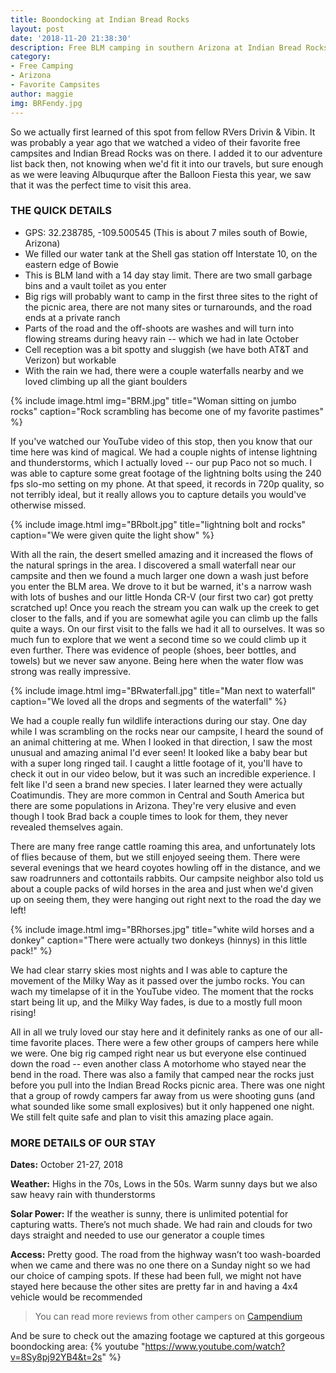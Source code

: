 ```yaml
---
title: Boondocking at Indian Bread Rocks
layout: post
date: '2018-11-20 21:38:30'
description: Free BLM camping in southern Arizona at Indian Bread Rocks
category:
- Free Camping
- Arizona
- Favorite Campsites
author: maggie
img: BRFendy.jpg
---
```


So we actually first learned of this spot from fellow RVers Drivin & Vibin. It was probably a year ago that we watched a video of their favorite free campsites and Indian Bread Rocks was on there. I added it to our adventure list back then, not knowing when we'd fit it into our travels, but sure enough as we were leaving Albuqurque after the Balloon Fiesta this year, we saw that it was the perfect time to visit this area.

### THE QUICK DETAILS
* GPS:  32.238785, -109.500545 (This is about 7 miles south of Bowie, Arizona)
* We filled our water tank at the Shell gas station off Interstate 10, on the eastern edge of Bowie
* This is BLM land with a 14 day stay limit. There are two small garbage bins and a vault toilet as you enter
* Big rigs will probably want to camp in the first three sites to the right of the picnic area, there are not many sites or turnarounds, and the road ends at a private ranch
* Parts of the road and the off-shoots are washes and will turn into flowing streams during heavy rain -- which we had in late October
* Cell reception was a bit spotty and sluggish (we have both AT&T and Verizon) but workable
* With the rain we had, there were a couple waterfalls nearby and we loved climbing up all the giant boulders

{% include image.html img="BRM.jpg" title="Woman sitting on jumbo rocks" caption="Rock scrambling has become one of my favorite pastimes" %}

If you've watched our YouTube video of this stop, then you know that our time here was kind of magical. We had a couple nights of intense lightning and thunderstorms, which I actually loved -- our pup Paco not so much. I was able to capture some great footage of the lightning bolts using the 240 fps slo-mo setting on my phone. At that speed, it records in 720p quality, so not terribly ideal, but it really allows you to capture details you would've otherwise missed.

{% include image.html img="BRbolt.jpg" title="lightning bolt and rocks" caption="We were given quite the light show" %}

With all the rain, the desert smelled amazing and it increased the flows of the natural springs in the area. I discovered a small waterfall near our campsite and then we found a much larger one down a wash just before you enter the BLM area. We drove to it but be warned, it's a narrow wash with lots of bushes and our little Honda CR-V (our first two car) got pretty scratched up! Once you reach the stream you can walk up the creek to get closer to the falls, and if you are somewhat agile you can climb up the falls quite a ways. On our first visit to the falls we had it all to ourselves. It was so much fun to explore that we went a second time so we could climb up it even further. There was evidence of people (shoes, beer bottles, and towels) but we never saw anyone. Being here when the water flow was strong was really impressive.

{% include image.html img="BRwaterfall.jpg" title="Man next to waterfall" caption="We loved all the drops and segments of the waterfall" %}

We had a couple really fun wildlife interactions during our stay. One day while I was scrambling on the rocks near our campsite, I heard the sound of an animal chittering at me. When I looked in that direction, I saw the most unusual and amazing animal I'd ever seen! It looked like a baby bear but with a super long ringed tail. I caught a little footage of it, you'll have to check it out in our video below, but it was such an incredible experience. I felt like I'd seen a brand new species. I later learned they were actually Coatimundis. They are more common in Central and South America but there are some populations in Arizona. They're very elusive and even though I took Brad back a couple times to look for them, they never revealed themselves again.

There are many free range cattle roaming this area, and unfortunately lots of flies because of them, but we still enjoyed seeing them. There were several evenings that we heard coyotes howling off in the distance, and we saw roadrunners and cottontails rabbits. Our campsite neighbor also told us about a couple packs of wild horses in the area and just when we'd given up on seeing them, they were hanging out right next to the road the day we left!

{% include image.html img="BRhorses.jpg" title="white wild horses and a donkey" caption="There were actually two donkeys (hinnys) in this little pack!" %}

We had clear starry skies most nights and I was able to capture the movement of the Milky Way as it passed over the jumbo rocks. You can wach my timelapse of it in the YouTube video. The moment that the rocks start being lit up, and the Milky Way fades, is due to a mostly full moon rising!

All in all we truly loved our stay here and it definitely ranks as one of our all-time favorite places. There were a few other groups of campers here while we were. One big rig camped right near us but everyone else continued down the road -- even another class A motorhome who stayed near the bend in the road. There was also a family that camped near the rocks just before you pull into the Indian Bread Rocks picnic area. There was one night that a group of rowdy campers far away from us were shooting guns (and what sounded like some small explosives) but it only happened one night. We still felt quite safe and plan to visit this amazing place again.

### MORE DETAILS OF OUR STAY

**Dates:** October 21-27, 2018

**Weather:** Highs in the 70s, Lows in the 50s. Warm sunny days but we also saw heavy rain with thunderstorms

**Solar Power:** If the weather is sunny, there is unlimited potential for capturing watts. There’s not much shade.
We had rain and clouds for two days straight and needed to use our generator a couple times

**Access:** Pretty good. The road from the highway wasn’t too wash-boarded when we came and there was no one there on a Sunday night so we had our choice of camping spots. If these had been full, we might not have stayed here because the other sites are pretty far in and having a 4x4 vehicle would be recommended

> You can read more reviews from other campers on [Campendium](https://www.campendium.com/indian-bread-rocks)

And be sure to check out the amazing footage we captured at this gorgeous boondocking area:
{% youtube "https://www.youtube.com/watch?v=8Sy8pj92YB4&t=2s" %}